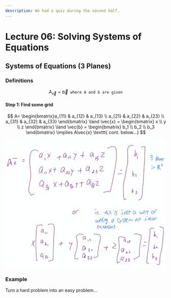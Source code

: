 ```yaml
---
description: We had a quiz during the second half.
---
```


# Lecture 06: Solving Systems of Equations

## Systems of Equations (3 Planes)

### Definitions

$$
A_{\vec{x}} = \vec{b} \texttt{ where A and b are given}
$$

#### Step 1: Find some grid

$$
A= \begin{bmatrix}a_{11} & a_{12} & a_{13} \\ a_{21} & a_{22} & a_{23} \\ a_{31} & a_{32} & a_{33} \end{bmatrix} \land \vec{x} = \begin{bmatrix} x \\ y \\ z \end{bmatrix} \land \vec{b} = \begin{bmatrix} b_1 \\ b_2 \\ b_3 \end{bmatrix} \implies A\vec{x} \texttt{ cont. below...}
$$

![](<../../.gitbook/assets/image (586).png>)

### Example

Turn a hard problem into an easy problem...

